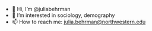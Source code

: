 - 👋 Hi, I’m @juliabehrman
- 👀 I’m interested in sociology, demography
- 📫 How to reach me: julia.behrman@northwestern.edu

<!---
juliabehrman/juliabehrman is a ✨ special ✨ repository because its `README.md` (this file) appears on your GitHub profile.
You can click the Preview link to take a look at your changes.
--->
